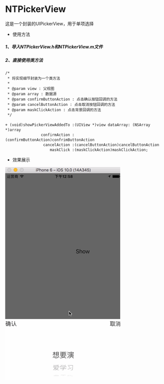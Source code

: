 # NTPickerView
这是一个封装的UIPickerView，用于单项选择

* 使用方法
##### 1、导入NTPickerView.h和NTPickerView.m文件
##### 2、直接使用类方法

```objc
/*
 * 将实现细节封装为一个类方法
 *
 * @param view : 父视图
 * @param array : 数据源
 * @param confirmButtonAction : 点击确认按钮回调的方法
 * @param cancelButtonAction : 点击取消按钮回调的方法
 * @param maskClickAction : 点击背景回调的方法
 */

+ (void)showPickerViewAddedTo :(UIView *)view dataArray: (NSArray *)array
                confirmAction :(confirmButtonAction)confrimButtonAction
                 cancelAction :(cancelButtonAction)cancelButtonAction
                    maskClick :(maskClickAction)maskClickAction;

```

* 效果展示

![示意图](示意图.gif)
